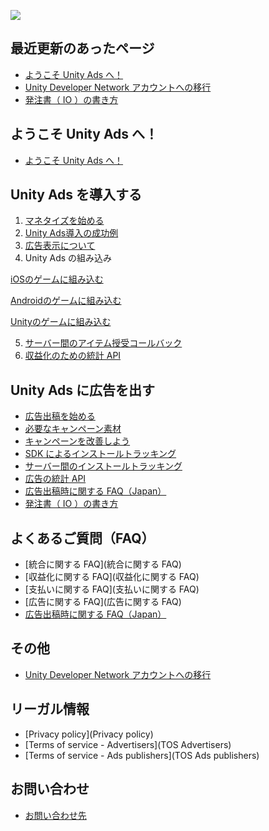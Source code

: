 ![](https://t.gyazo.com/teams/unity/cc72ecbb6fd9e32ede0e4936c9003713.png)

## 最近更新のあったページ
* [ようこそ Unity Ads へ！](https://github.com/unity3d-jp/unityads-help-jp/wiki/Welcome-to-Unity-Ads)
* [Unity Developer Network アカウントへの移行](https://github.com/unity3d-jp/unityads-help-jp/wiki/account-migration-notice)
* [発注書（ IO ）の書き方](https://github.com/unity3d-jp/unityads-help-jp/wiki/IO)

## ようこそ Unity Ads へ！
* [ようこそ Unity Ads へ！](https://github.com/unity3d-jp/unityads-help-jp/wiki/Welcome-to-Unity-Ads)

## Unity Ads を導入する

1. [マネタイズを始める](https://github.com/unity3d-jp/unityads-help-jp/wiki/start-monetizetion)
2. [Unity Ads導入の成功例](https://github.com/unity3d-jp/unityads-help-jp/wiki/Designing-for-Video-Ads)
3. [広告表示について](https://github.com/unity3d-jp/unityads-help-jp/wiki/Intro-to-Ad-Placements)
4. Unity Ads の組み込み

 [iOSのゲームに組み込む](https://github.com/unity3d-jp/unityads-help-jp/wiki/Integration-Guide-for-iOS)

 [Androidのゲームに組み込む](https://github.com/unity3d-jp/unityads-help-jp/wiki/Integration-Guide-for-Android)

 [Unityのゲームに組み込む](https://github.com/unity3d-jp/unityads-help-jp/wiki/Integration-Guide-for-Unity)

5. [サーバー間のアイテム授受コールバック](https://github.com/unity3d-jp/unityads-help-jp/wiki/s2s-redeem-callbacks)
6. [収益化のための統計 API](https://github.com/unity3d-jp/unityads-help-jp/wiki/stats-api)

## Unity Ads に広告を出す

* <a href="https://oc.unity3d.com/index.php/s/ocI17JeNycP68Ll" target="_blank">広告出稿を始める</a>
* [必要なキャンペーン素材](https://github.com/unity3d-jp/unityads-help-jp/wiki/campaign-design-guide)
* [キャンペーンを改善しよう](https://github.com/unity3d-jp/unityads-help-jp/wiki/campaign-optomization)
* [SDK によるインストールトラッキング](https://github.com/unity3d-jp/unityads-help-jp/wiki/sdk-install-tracking)
* [サーバー間のインストールトラッキング](https://github.com/unity3d-jp/unityads-help-jp/wiki/s2s-install-tracking)
* [広告の統計 API](https://github.com/unity3d-jp/unityads-help-jp/wiki/adv-stats-api)
* [広告出稿時に関する FAQ（Japan）](https://github.com/unity3d-jp/unityads-help-jp/wiki/general-faq-jp)
* [発注書（ IO ）の書き方](https://github.com/unity3d-jp/unityads-help-jp/wiki/IO)

## よくあるご質問（FAQ）

* [統合に関する FAQ](統合に関する FAQ)
* [収益化に関する FAQ](収益化に関する FAQ)
* [支払いに関する FAQ](支払いに関する FAQ)
* [広告に関する FAQ](広告に関する FAQ)
* [広告出稿時に関する FAQ（Japan）](https://github.com/unity3d-jp/unityads-help-jp/wiki/general-faq-jp)


## その他
* [Unity Developer Network アカウントへの移行](https://github.com/unity3d-jp/unityads-help-jp/wiki/account-migration-notice)


## リーガル情報

* [Privacy policy](Privacy policy)
* [Terms of service - Advertisers](TOS Advertisers)
* [Terms of service - Ads publishers](TOS Ads publishers)

## お問い合わせ

* [お問い合わせ先](お問い合わせ先)